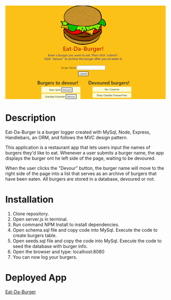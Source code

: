 ![burger screenshot](https://github.com/MEO1984/burgerApp/blob/main/public/assets/Screenshot%20.png)

# Description
Eat-Da-Burger is a burger logger created with MySql, Node, Express, Handlebars, an ORM, and follows the MVC design pattern. 

This application is a restaurant app that lets users input the names of burgers they'd like to eat. Whenever a user submits a burger name, the app displays the burger ont he left side of the page, waiting to be devoured. 

When the user clicks the "Devour" button, the burger name will move to the right side of the page into a list that serves as an archive of burgers that have been eaten. All burgers are stored in a database, devoured or not.

# Installation
1. Clone repository. 
2. Open server.js in terminal. 
3. Run command NPM Install to install dependencies. 
4. Open schema.sql file and copy code into MySql. Execute the code to create burgers table. 
5. Open seeds.sql file and copy the code into MySql. Execute the code to seed the database with burger info.
6. Open the browser and type: localhost:8080
7. You can now log your burgers. 

# Deployed App
[Eat-Da-Burger](https://shielded-hamlet-58122.herokuapp.com/)